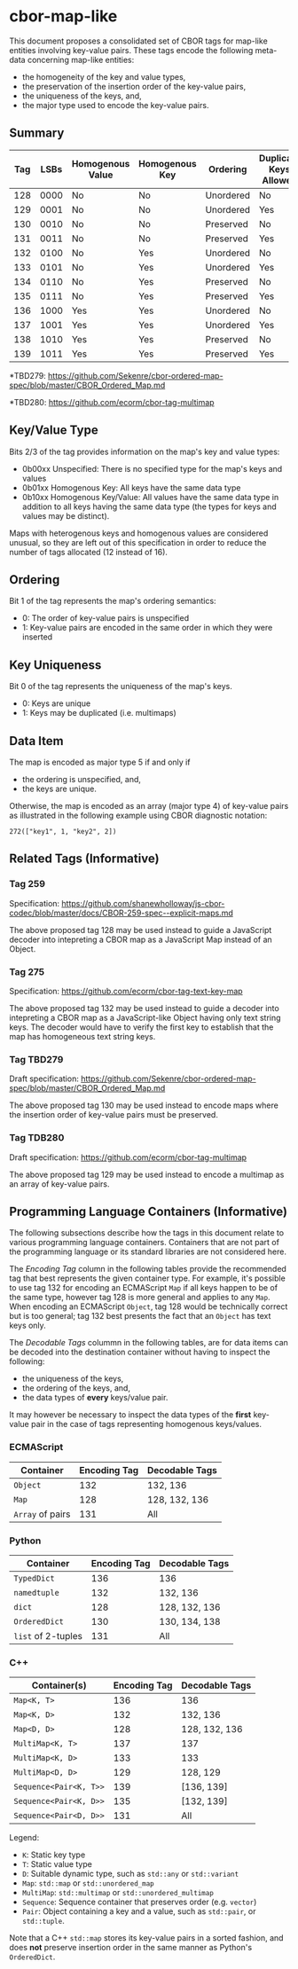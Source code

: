 # cbor-map-like

This document proposes a consolidated set of CBOR tags for map-like entities involving key-value pairs. These tags encode the following meta-data concerning map-like entities:

- the homogeneity of the key and value types,
- the preservation of the insertion order of the key-value pairs,
- the uniqueness of the keys, and,
- the major type used to encode the key-value pairs.

## Summary

| Tag | LSBs | Homogenous Value | Homogenous Key | Ordering  | Duplicate Keys Allowed | Data Item | Related Tag |
| --- | ---- | ---------------- | -------------- | --------- | ---------------------- | --------- | ----------- |
| 128 | 0000 | No               | No             | Unordered | No                     | map       | 259         |
| 129 | 0001 | No               | No             | Unordered | Yes                    | array     | TDB280*     |
| 130 | 0010 | No               | No             | Preserved | No                     | array     | TBD279*     |
| 131 | 0011 | No               | No             | Preserved | Yes                    | array     |             |
| 132 | 0100 | No               | Yes            | Unordered | No                     | map       | 275         |
| 133 | 0101 | No               | Yes            | Unordered | Yes                    | array     |             |
| 134 | 0110 | No               | Yes            | Preserved | No                     | array     |             |
| 135 | 0111 | No               | Yes            | Preserved | Yes                    | array     |             |
| 136 | 1000 | Yes              | Yes            | Unordered | No                     | map       |             |
| 137 | 1001 | Yes              | Yes            | Unordered | Yes                    | array     |             |
| 138 | 1010 | Yes              | Yes            | Preserved | No                     | array     |             |
| 139 | 1011 | Yes              | Yes            | Preserved | Yes                    | array     |             |

*TBD279: https://github.com/Sekenre/cbor-ordered-map-spec/blob/master/CBOR_Ordered_Map.md

*TBD280: https://github.com/ecorm/cbor-tag-multimap

## Key/Value Type

Bits 2/3 of the tag provides information on the map's key and value types:

- 0b00xx Unspecified: There is no specified type for the map's keys and values
- 0b01xx Homogenous Key: All keys have the same data type
- 0b10xx Homogenous Key/Value: All values have the same data type in addition to all keys having the same data type (the types for keys and values may be distinct).

Maps with heterogenous keys and homogenous values are considered unusual, so they are left out of this specification in order to reduce the number of tags allocated (12 instead of 16).

## Ordering

Bit 1 of the tag represents the map's ordering semantics:

- 0: The order of key-value pairs is unspecified
- 1: Key-value pairs are encoded in the same order in which they were inserted

## Key Uniqueness

Bit 0 of the tag represents the uniqueness of the map's keys.

- 0: Keys are unique
- 1: Keys may be duplicated (i.e. multimaps)

## Data Item

The map is encoded as major type 5 if and only if

- the ordering is unspecified, and,
- the keys are unique.

Otherwise, the map is encoded as an array (major type 4) of key-value pairs as illustrated in the following example using CBOR diagnostic notation:

```
272(["key1", 1, "key2", 2])
```

## Related Tags (Informative)

### Tag 259

Specification: https://github.com/shanewholloway/js-cbor-codec/blob/master/docs/CBOR-259-spec--explicit-maps.md

The above proposed tag 128 may be used instead to guide a JavaScript decoder into intepreting a CBOR map as a JavaScript Map instead of an Object.

### Tag 275

Specification: https://github.com/ecorm/cbor-tag-text-key-map

The above proposed tag 132 may be used instead to guide a decoder into intepreting a CBOR map as a JavaScript-like Object having only text string keys. The decoder would have to verify the first key to establish that the map has homogeneous text string keys.

### Tag TBD279 ###

Draft specification: https://github.com/Sekenre/cbor-ordered-map-spec/blob/master/CBOR_Ordered_Map.md

The above proposed tag 130 may be used instead to encode maps where the insertion order of key-value pairs must be preserved.

### Tag TDB280 ###

Draft specification: https://github.com/ecorm/cbor-tag-multimap

The above proposed tag 129 may be used instead to encode a multimap as an array of key-value pairs.

## Programming Language Containers (Informative)

The following subsections describe how the tags in this document relate to various programming language containers. Containers that are not part of the programming language or its standard libraries are not considered here.

The *Encoding Tag* column in the following tables provide the recommended tag that best represents the given container type. For example, it's possible to
use tag 132 for encoding an ECMAScript `Map` if all keys happen to be of the same type, however tag 128 is more general and applies to any `Map`. When encoding
an ECMAScript `Object`, tag 128 would be technically correct but is too general; tag 132 best presents the fact that an `Object` has text keys only.

The *Decodable Tags* colummn in the following tables, are for data items can be decoded into the destination container without having to inspect the following:

- the uniqueness of the keys,
- the ordering of the keys, and,
- the data types of **every** keys/value pair.

It may however be necessary to inspect the data types of the **first** key-value pair in the case of tags representing homogenous keys/values.

### ECMAScript

Container         | Encoding Tag | Decodable Tags |
----------------- | ------------ | -------------- |
`Object`          | 132          | 132, 136       |
`Map`             | 128          | 128, 132, 136  |
`Array` of pairs  | 131          | All            |

### Python

Container           | Encoding Tag | Decodable Tags |
------------------- | ------------ | -------------- |
`TypedDict`         | 136          | 136            |
`namedtuple`        | 132          | 132, 136       |
`dict`              | 128          | 128, 132, 136  |
`OrderedDict`       | 130          | 130, 134, 138  |
`list` of 2-tuples  | 131          | All            |

### C++

Container(s)           | Encoding Tag | Decodable Tags |
---------------------- | ------------ | -------------- |
`Map<K, T>`            | 136          | 136            |
`Map<K, D>`            | 132          | 132, 136       |
`Map<D, D>`            | 128          | 128, 132, 136  |
`MultiMap<K, T>`       | 137          | 137            |
`MultiMap<K, D>`       | 133          | 133            |
`MultiMap<D, D>`       | 129          | 128, 129       |
`Sequence<Pair<K, T>>` | 139          | \[136, 139\]   |
`Sequence<Pair<K, D>>` | 135          | \[132, 139\]   |
`Sequence<Pair<D, D>>` | 131          | All            |

Legend:
- `K`: Static key type
- `T`: Static value type
- `D`: Suitable dynamic type, such as `std::any` or `std::variant`
- `Map`: `std::map` or `std::unordered_map`
- `MultiMap`: `std::multimap` or `std::unordered_multimap`
- `Sequence`: Sequence container that preserves order (e.g. `vector`)
- `Pair`: Object containing a key and a value, such as `std::pair`, or `std::tuple`.

Note that a C++ `std::map` stores its key-value pairs in a sorted fashion, and
does **not** preserve insertion order in the same manner as Python's `OrderedDict`.
